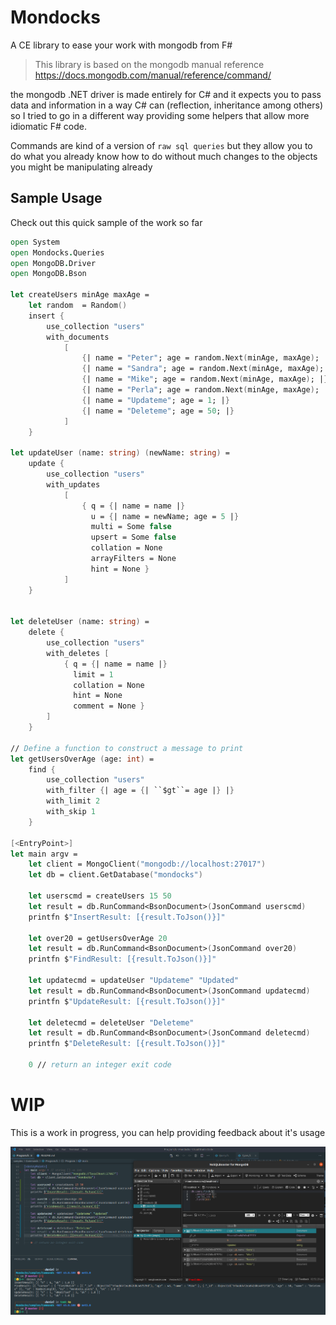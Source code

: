 # Mondocks

A CE library to ease your work with mongodb from F#

> This library is based on the mongodb manual reference
> https://docs.mongodb.com/manual/reference/command/

the mongodb .NET driver is made entirely for C# and it expects you to pass data and information in a way C# can (reflection, inheritance among others) so I tried to go in a different way providing some helpers that allow more idiomatic F# code.

Commands are kind of a version of `raw sql queries` but they allow you to do what you already know how to do without much changes to the objects you might be manipulating already

## Sample Usage

Check out this quick sample of the work so far
```fsharp
open System
open Mondocks.Queries
open MongoDB.Driver
open MongoDB.Bson

let createUsers minAge maxAge = 
    let random  = Random()
    insert {
        use_collection "users"
        with_documents 
            [
                {| name = "Peter"; age = random.Next(minAge, maxAge); |}
                {| name = "Sandra"; age = random.Next(minAge, maxAge); |}
                {| name = "Mike"; age = random.Next(minAge, maxAge); |}
                {| name = "Perla"; age = random.Next(minAge, maxAge); |}
                {| name = "Updateme"; age = 1; |}
                {| name = "Deleteme"; age = 50; |}
            ]
    }

let updateUser (name: string) (newName: string) =
    update {
        use_collection "users"
        with_updates
            [
                { q = {| name = name |} 
                  u = {| name = newName; age = 5 |}
                  multi = Some false
                  upsert = Some false
                  collation = None 
                  arrayFilters = None
                  hint = None }
            ]
    }


let deleteUser (name: string) = 
    delete {
        use_collection "users"
        with_deletes [
            { q = {| name = name |}
              limit = 1
              collation = None
              hint = None
              comment = None }
        ]
    }

// Define a function to construct a message to print
let getUsersOverAge (age: int) =
    find {
        use_collection "users"
        with_filter {| age = {| ``$gt``= age |} |}
        with_limit 2
        with_skip 1
    }

[<EntryPoint>]
let main argv =
    let client = MongoClient("mongodb://localhost:27017")
    let db = client.GetDatabase("mondocks")

    let userscmd = createUsers 15 50
    let result = db.RunCommand<BsonDocument>(JsonCommand userscmd)
    printfn $"InsertResult: [{result.ToJson()}]"

    let over20 = getUsersOverAge 20
    let result = db.RunCommand<BsonDocument>(JsonCommand over20)
    printfn $"FindResult: [{result.ToJson()}]"

    let updatecmd = updateUser "Updateme" "Updated"
    let result = db.RunCommand<BsonDocument>(JsonCommand updatecmd)
    printfn $"UpdateResult: [{result.ToJson()}]"

    let deletecmd = deleteUser "Deleteme"
    let result = db.RunCommand<BsonDocument>(JsonCommand deletecmd)
    printfn $"DeleteResult: [{result.ToJson()}]"
    
    0 // return an integer exit code
```


# WIP

This is a work in progress, you can help providing feedback about it's usage

![Samples](./2020-11-22_14-51.png)